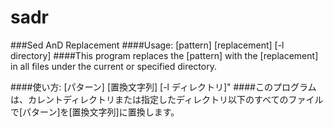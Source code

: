 # sadr
###Sed AnD Replacement
####Usage: [pattern] [replacement] [-l directory]
####This program replaces the [pattern] with the [replacement] in all files under the current or specified directory.

####使い方: [パターン] [置換文字列] [-l ディレクトリ]" 
####このプログラムは、カレントディレクトリまたは指定したディレクトリ以下のすべてのファイルで[パターン]を[置換文字列]に置換します。
